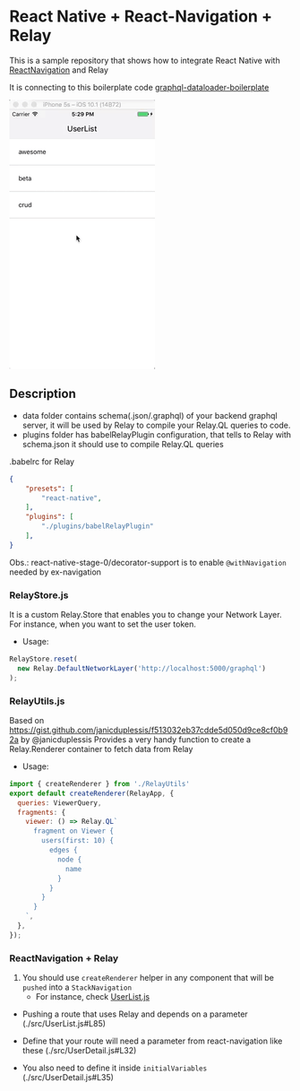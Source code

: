 # React Native + React-Navigation + Relay

This is a sample repository that shows how to integrate React Native with [ReactNavigation](https://github.com/react-community/react-navigation) and Relay

It is connecting to this boilerplate code [graphql-dataloader-boilerplate](https://github.com/entria/graphql-dataloader-boilerplate)

![alt tag](./demo/demo.gif)

## Description
- data folder contains schema(.json/.graphql) of your backend graphql server, it will be used by Relay to compile your Relay.QL queries to code.
- plugins folder has babelRelayPlugin configuration, that tells to Relay with schema.json it should use to compile Relay.QL queries

.babelrc for Relay
```json
{
    "presets": [
        "react-native",
    ],
    "plugins": [
        "./plugins/babelRelayPlugin"
    ],
}
```
Obs.: react-native-stage-0/decorator-support is to enable `@withNavigation` needed by ex-navigation

### RelayStore.js
It is a custom Relay.Store that enables you to change your Network Layer. For instance, when you want to set the user token.

- Usage:
```js
RelayStore.reset(
  new Relay.DefaultNetworkLayer('http://localhost:5000/graphql')
);
```

### RelayUtils.js
Based on https://gist.github.com/janicduplessis/f513032eb37cdde5d050d9ce8cf0b92a by @janicduplessis
Provides a very handy function to create a Relay.Renderer container to fetch data from Relay

- Usage:
```jsx
import { createRenderer } from './RelayUtils'
export default createRenderer(RelayApp, {
  queries: ViewerQuery,
  fragments: {
    viewer: () => Relay.QL`
      fragment on Viewer {
        users(first: 10) {
          edges {
            node {
              name
            }
          }
        }
      }
    `,
  },
});
```

### ReactNavigation + Relay
1. You should use `createRenderer` helper in any component that will be `pushed` into a `StackNavigation`
   - For instance, check [UserList.js](./src/UserList.js)

- Pushing a route that uses Relay and depends on a parameter (./src/UserList.js#L85)

- Define that your route will need a parameter from react-navigation like these (./src/UserDetail.js#L32)
- You also need to define it inside `initialVariables` (./src/UserDetail.js#L35)


